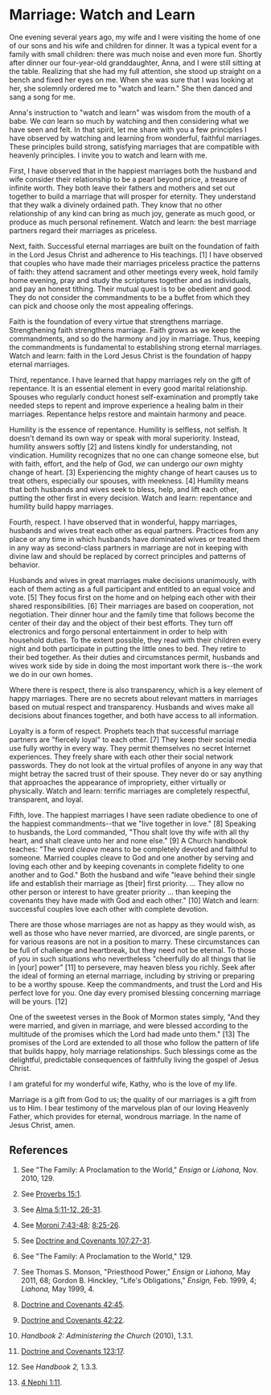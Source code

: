 # Marriage: Watch and Learn

One evening several years ago, my wife and I were visiting the home of one of
our sons and his wife and children for dinner. It was a typical event for a
family with small children: there was much noise and even more fun. Shortly
after dinner our four-year-old granddaughter, Anna, and I were still sitting
at the table. Realizing that she had my full attention, she stood up straight
on a bench and fixed her eyes on me. When she was sure that I was looking at
her, she solemnly ordered me to "watch and learn." She then danced and sang a
song for me.

Anna's instruction to "watch and learn" was wisdom from the mouth of a babe.
We _can_ learn so much by watching and then considering what we have seen and
felt. In that spirit, let me share with you a few principles I have observed
by watching and learning from wonderful, faithful marriages. These principles
build strong, satisfying marriages that are compatible with heavenly
principles. I invite you to watch and learn with me.

First, I have observed that in the happiest marriages both the husband and
wife consider their relationship to be a pearl beyond price, a treasure of
infinite worth. They both leave their fathers and mothers and set out together
to build a marriage that will prosper for eternity. They understand that they
walk a divinely ordained path. They know that no other relationship of any
kind can bring as much joy, generate as much good, or produce as much personal
refinement. Watch and learn: the best marriage partners regard their marriages
as priceless.

Next, faith. Successful eternal marriages are built on the foundation of faith
in the Lord Jesus Christ and adherence to His teachings. [1]  I have observed
that couples who have made their marriages priceless practice the patterns of
faith: they attend sacrament and other meetings every week, hold family home
evening, pray and study the scriptures together and as individuals, and pay an
honest tithing. Their mutual quest is to be obedient and good. They do not
consider the commandments to be a buffet from which they can pick and choose
only the most appealing offerings.

Faith is the foundation of every virtue that strengthens marriage.
Strengthening faith strengthens marriage. Faith grows as we keep the
commandments, and so do the harmony and joy in marriage. Thus, keeping the
commandments is fundamental to establishing strong eternal marriages. Watch
and learn: faith in the Lord Jesus Christ is the foundation of happy eternal
marriages.

Third, repentance. I have learned that happy marriages rely on the gift of
repentance. It is an essential element in every good marital relationship.
Spouses who regularly conduct honest self-examination and promptly take needed
steps to repent and improve experience a healing balm in their marriages.
Repentance helps restore and maintain harmony and peace.

Humility is the essence of repentance. Humility is selfless, not selfish. It
doesn't demand its own way or speak with moral superiority. Instead, humility
answers softly [2]  and listens kindly for understanding, not vindication.
Humility recognizes that no one can change someone else, but with faith,
effort, and the help of God, _we_ can undergo _our own_ mighty change of
heart. [3]  Experiencing the mighty change of heart causes us to treat others,
especially our spouses, with meekness. [4]  Humility means that both husbands
and wives seek to bless, help, and lift each other, putting the other first in
every decision. Watch and learn: repentance and humility build happy
marriages.

Fourth, respect. I have observed that in wonderful, happy marriages, husbands
and wives treat each other as equal partners. Practices from any place or any
time in which husbands have dominated wives or treated them in any way as
second-class partners in marriage are not in keeping with divine law and
should be replaced by correct principles and patterns of behavior.

Husbands and wives in great marriages make decisions unanimously, with each of
them acting as a full participant and entitled to an equal voice and vote. [5]
They focus first on the home and on helping each other with their shared
responsibilities. [6]  Their marriages are based on cooperation, not
negotiation. Their dinner hour and the family time that follows become the
center of their day and the object of their best efforts. They turn off
electronics and forgo personal entertainment in order to help with household
duties. To the extent possible, they read with their children every night and
both participate in putting the little ones to bed. They retire to their bed
together. As their duties and circumstances permit, husbands and wives work
side by side in doing the most important work there is--the work we do in our
own homes.

Where there is respect, there is also transparency, which is a key element of
happy marriages. There are no secrets about relevant matters in marriages
based on mutual respect and transparency. Husbands and wives make all
decisions about finances together, and both have access to all information.

Loyalty is a form of respect. Prophets teach that successful marriage partners
are "fiercely loyal" to each other. [7]  They keep their social media use
fully worthy in every way. They permit themselves no secret Internet
experiences. They freely share with each other their social network passwords.
They do not look at the virtual profiles of anyone in any way that might
betray the sacred trust of their spouse. They never do or say anything that
approaches the appearance of impropriety, either virtually or physically.
Watch and learn: terrific marriages are completely respectful, transparent,
and loyal.

Fifth, love. The happiest marriages I have seen radiate obedience to one of
the happiest commandments--that we "live together in love." [8]  Speaking to
husbands, the Lord commanded, "Thou shalt love thy wife with all thy heart,
and shalt cleave unto her and none else." [9]  A Church handbook teaches: "The
word _cleave_ means to be completely devoted and faithful to someone. Married
couples cleave to God and one another by serving and loving each other and by
keeping covenants in complete fidelity to one another and to God." Both the
husband and wife "leave behind their single life and establish their marriage
as [their] first priority. ... They allow no other person or interest to have
greater priority ... than keeping the covenants they have made with God and each
other." [10]  Watch and learn: successful couples love each other with
complete devotion.

There are those whose marriages are not as happy as they would wish, as well
as those who have never married, are divorced, are single parents, or for
various reasons are not in a position to marry. These circumstances can be
full of challenge and heartbreak, but they need not be eternal. To those of
you in such situations who nevertheless "cheerfully do all things that lie in
[your] power" [11]  to persevere, may heaven bless you richly. Seek after the
ideal of forming an eternal marriage, including by striving or preparing to be
a worthy spouse. Keep the commandments, and trust the Lord and His perfect
love for you. One day every promised blessing concerning marriage will be
yours. [12]

One of the sweetest verses in the Book of Mormon states simply, "And they were
married, and given in marriage, and were blessed according to the multitude of
the promises which the Lord had made unto them." [13]  The promises of the
Lord are extended to all those who follow the pattern of life that builds
happy, holy marriage relationships. Such blessings come as the delightful,
predictable consequences of faithfully living the gospel of Jesus Christ.

I am grateful for my wonderful wife, Kathy, who is the love of my life.

Marriage is a gift from God to us; the quality of our marriages is a gift from
us to Him. I bear testimony of the marvelous plan of our loving Heavenly
Father, which provides for eternal, wondrous marriage. In the name of Jesus
Christ, amen.

## References

  1.  See "The Family: A Proclamation to the World," _Ensign_ or _Liahona,_ Nov. 2010, 129.

  2.  See [Proverbs 15:1](https://www.lds.org/scriptures/ot/prov/15.1?lang=eng#0).

  3.  See [Alma 5:11-12, 26-31](https://www.lds.org/scriptures/bofm/alma/5.11-12%2C26-31?lang=eng#10).

  4.  See [Moroni 7:43-48](https://www.lds.org/scriptures/bofm/moro/7.43-48?lang=eng#42); [8:25-26](https://www.lds.org/scriptures/bofm/moro/8.25-26?lang=eng#24).

  5.  See [Doctrine and Covenants 107:27-31](https://www.lds.org/scriptures/dc-testament/dc/107.27-31?lang=eng#26).

  6.  See "The Family: A Proclamation to the World," 129.

  7.  See Thomas S. Monson, "Priesthood Power," _Ensign_ or _Liahona,_ May 2011, 68; Gordon B. Hinckley, "Life's Obligations," _Ensign,_ Feb. 1999, 4; _Liahona,_ May 1999, 4.

  8.  [Doctrine and Covenants 42:45](https://www.lds.org/scriptures/dc-testament/dc/42.45?lang=eng#44).

  9.  [Doctrine and Covenants 42:22](https://www.lds.org/scriptures/dc-testament/dc/42.22?lang=eng#21).

  10.  _Handbook 2: Administering the Church_ (2010), 1.3.1.

  11.  [Doctrine and Covenants 123:17](https://www.lds.org/scriptures/dc-testament/dc/123.17?lang=eng#16).

  12.  See _Handbook 2,_ 1.3.3.

  13.  [4 Nephi 1:11](https://www.lds.org/scriptures/bofm/4-ne/1.11?lang=eng#10).

